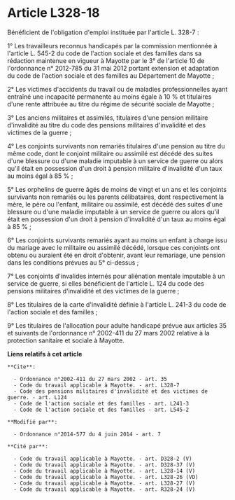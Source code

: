 # Article L328-18

Bénéficient de l'obligation d'emploi instituée par l'article L. 328-7 : 

1° Les travailleurs reconnus handicapés par la commission mentionnée à l'article L. 545-2 du code de l'action sociale et des
familles dans sa rédaction maintenue en vigueur à Mayotte par le 3° de l'article 10 de l'ordonnance n° 2012-785 du 31 mai
2012 portant extension et adaptation du code de l'action sociale et des familles au Département de Mayotte ; 

2° Les victimes d'accidents du travail ou de maladies professionnelles ayant entraîné une incapacité permanente au moins
égale à 10 % et titulaires d'une rente attribuée au titre du régime de sécurité sociale de Mayotte ; 

3° Les anciens militaires et assimilés, titulaires d'une pension militaire d'invalidité au titre du code des pensions
militaires d'invalidité et des victimes de la guerre ; 

4° Les conjoints survivants non remariés titulaires d'une pension au titre du même code, dont le conjoint militaire ou
assimilé est décédé des suites d'une blessure ou d'une maladie imputable à un service de guerre ou alors qu'il était en
possession d'un droit à pension militaire d'invalidité d'un taux au moins égal à 85 % ; 

5° Les orphelins de guerre âgés de moins de vingt et un ans et les conjoints survivants non remariés ou les parents
célibataires, dont respectivement la mère, le père ou l'enfant, militaire ou assimilé, est décédé des suites d'une blessure
ou d'une maladie imputable à un service de guerre ou alors qu'il était en possession d'un droit à pension d'invalidité d'un
taux au moins égal à 85 % ; 

6° Les conjoints survivants remariés ayant au moins un enfant à charge issu du mariage avec le militaire ou assimilé décédé,
lorsque ces conjoints ont obtenu ou auraient été en droit d'obtenir, avant leur remariage, une pension dans les conditions
prévues au 5° ci-dessus ; 

7° Les conjoints d'invalides internés pour aliénation mentale imputable à un service de guerre, si elles bénéficient de
l'article L. 124 du code des pensions militaires d'invalidité et des victimes de la guerre ; 

8° Les titulaires de la carte d'invalidité définie à l'article L. 241-3 du code de l'action sociale et des familles ; 

9° Les titulaires de l'allocation pour adulte handicapé prévue aux articles 35 et suivants de l'ordonnance n° 2002-411 du 27
mars 2002 relative à la protection sanitaire et sociale à Mayotte.

**Liens relatifs à cet article**

	**Cite**:

	  - Ordonnance n°2002-411 du 27 mars 2002 - art. 35
	  - Code du travail applicable à Mayotte. - art. L328-7
	  - Code des pensions militaires d'invalidité et des victimes de guerre. - art. L124
	  - Code de l'action sociale et des familles - art. L241-3
	  - Code de l'action sociale et des familles - art. L545-2

	**Modifié par**:

	  - Ordonnance n°2014-577 du 4 juin 2014 - art. 7

	**Cité par**:

	  - Code du travail applicable à Mayotte. - art. D328-2 (V)
	  - Code du travail applicable à Mayotte. - art. D328-37 (V)
	  - Code du travail applicable à Mayotte. - art. L328-14 (V)
	  - Code du travail applicable à Mayotte. - art. L328-26 (VD)
	  - Code du travail applicable à Mayotte. - art. L328-27 (V)
	  - Code du travail applicable à Mayotte. - art. R328-24 (V)
